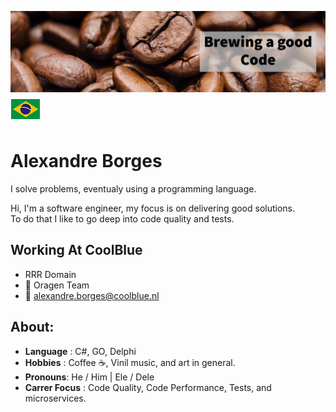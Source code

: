 ![cover](cover.png)
![br](br.png)
# Alexandre Borges 

I solve problems, eventualy using a programming language.

Hi, I'm a software engineer, my focus is on delivering good solutions.  
To do that I like to go deep into code quality and tests.

## Working At CoolBlue

- RRR Domain
- 🍊 Oragen Team 
- 📧 alexandre.borges@coolblue.nl 

## About:
- **Language** : C#, GO, Delphi
- **Hobbies** : Coffee ☕, Vinil music, and art in general.
- **Pronouns**: He / Him | Ele / Dele
- **Carrer Focus** : Code Quality, Code Performance, Tests, and microservices.

